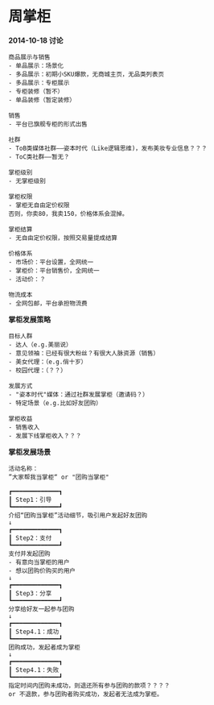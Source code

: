 # 周掌柜

<!-- 
产品亮点
- 云库存&掌柜代理
- 掌柜发展：跨界发展
- 天猫的产品定位
- 聚美优品的采销模式
- 安利的代理机制
目前还是靠运营~~哎
-->

__2014-10-18 讨论__

    商品展示与销售
    - 单品展示：场景化
    - 多品展示：初期小SKU爆款，无商城主页，无品类列表页
    - 多品展示：专柜展示
    - 专柜装修（暂不）
    - 单品装修（暂定装修）

    销售
    - 平台已旗舰专柜的形式出售

    社群
    - ToB类媒体社群——姿本时代（Like逻辑思维)，发布美妆专业信息？？？
    - ToC类社群——暂无？

    掌柜级别
    - 无掌柜级别

    掌柜权限
    - 掌柜无自由定价权限
    否则，你卖80，我卖150，价格体系会混掉。

    掌柜结算
    - 无自由定价权限，按照交易量提成结算

    价格体系
    - 市场价：平台设置，全网统一
    - 掌柜价：平台销售价，全网统一
    - 活动价：？

    物流成本
    - 全网包邮，平台承担物流费


__掌柜发展策略__

    目标人群
    - 达人（e.g.美丽说）
    - 意见领袖：已经有很大粉丝？有很大人脉资源（销售）
    - 美女代理：（e.g.俏十岁）
    - 校园代理：（？？）

    发展方式
    - "姿本时代"媒体：通过社群发展掌柜（邀请码？）
    - 特定场景（e.g.比如好友团购）

    掌柜收益
    - 销售收入
    - 发展下线掌柜收入？？？


__掌柜发展场景__

    活动名称：
    ”大家帮我当掌柜“ or "团购当掌柜"
    
    ┏━━━━━━━━━━━━━┓
    ┃ Step1：引导
    ┗━━━━━━━━━━━━━┛
    介绍“团购当掌柜”活动细节，吸引用户发起好友团购
    ↓
    ┏━━━━━━━━━━━━━┓
    ┃ Step2：支付
    ┗━━━━━━━━━━━━━┛
    支付并发起团购
    - 有意向当掌柜的用户
    - 想以团购价购买的用户
    ↓
    ┏━━━━━━━━━━━━━┓
    ┃ Step3：分享
    ┗━━━━━━━━━━━━━┛
    分享给好友一起参与团购
    ↓
    ┏━━━━━━━━━━━━━┓
    ┃ Step4.1：成功
    ┗━━━━━━━━━━━━━┛
    团购成功，发起者成为掌柜
    ↓
    ┏━━━━━━━━━━━━━┓
    ┃ Step4.1：失败
    ┗━━━━━━━━━━━━━┛
    指定时间内团购未成功，则退还所有参与团购的款项？？？？
    or 不退款，参与团购者购买成功，发起者无法成为掌柜。






<!-- 

## 我的理解

关于代理销售
- 卖给自己的亲朋好友？？？No！！卖给自己的粉丝！！

关于掌柜人群
- 要有相当的潜在消费者：有粉丝，有其他行业的客户资源
- 有一定的特性：美女，专家达人，明星，等各种意见领
- 一定要使用本品牌的化妆品

如何激发掌柜的积极性？让跨界意见领袖愿意为你打广告？？
- 这个东西掌柜确实在用，并打心底觉得效果好！！
- 广告不能太硬~~ 

公开发展掌柜的疑虑？？
- 假设我看到A掌柜卖化妆品100元，
- 假设我有看到这个化妆品可以赚10元，
1）我要以90元买
2）不管你赚多少，我觉得不错，我就100元

1. 发展掌柜，要让掌柜看到 ”好处“：提成？？
2. 又怎么避免让消费者看到提成呢？？？

我的观点是：掌柜发展是非公开的？？一级一级的发展？？速度呢？？


1、公开发展掌柜：只包含收益简要信息，获取部分主动咨询的用户
2、私密发展掌柜
-->











